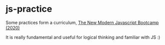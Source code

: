 # js-practice

Some practices form a curriculum, [The New Modern Javascript Bootcamp (2020)](https://www.udemy.com/course/javascript-beginners-complete-tutorial/)

It is really fundamental and useful for logical thinking and familiar with JS :)

